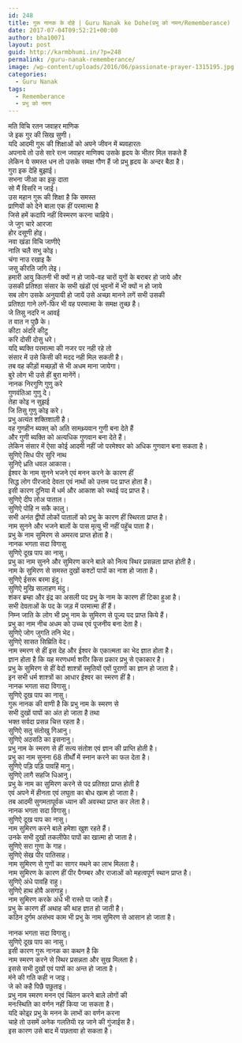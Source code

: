 ```yaml
---
id: 248
title: गुरू नानक के दोहे | Guru Nanak ke Dohe(प्रभु को नमन/Rememberance)
date: 2017-07-04T09:52:21+00:00
author: bha10071
layout: post
guid: http://karmbhumi.in/?p=248
permalink: /guru-nanak-rememberance/
image: /wp-content/uploads/2016/06/passionate-prayer-1315195.jpg
categories:
  - Guru Nanak
tags:
  - Rememberance
  - प्रभु को नमन
---
```

<div class="doha">
  <div class="hindi original">
    मति विचि रतन जवाहर माणिक<br /> जे इक गुर की सिख सुणी।
  </div>
  
  <div class="hindi">
    यदि आदमी गुरू की शिक्षाओं को अपने जीवन में ब्यवहारतः<br /> अपनाये तो उसे सारे रत्न जवाहर माणिक्य उसके हृदय के भीतर मिल सकते हैं<br /> लेकिन ये समस्त धन तो उसके समक्ष गौण हैं जो प्रभु हृदय के अन्दर बैठा है।
  </div>
</div>

<div class="doha">
  <div class="hindi original">
    गुरा इक देहि बुझाई।<br /> सभना जीआ का इकु दाता<br /> सो मैं विसरि न जाई।
  </div>
  
  <div class="hindi">
    उस महान गुरू की शिक्षा है कि समस्त<br /> प्राणियों को देने बाला एक हीं परमात्मा है<br /> जिसे हमें कदापि नहीं विस्मरण करना चाहिये।
  </div>
</div>

<div class="doha">
  <div class="hindi original">
    जे जुग चारे आरजा<br /> होर दसूणी होइ।<br /> नवा खंडा विचि जाणीऐ<br /> नालि चलै सभु कोइ।<br /> चंगा नाउ रखाइ कै<br /> जसु कीरति जगि लेइ।
  </div>
  
  <div class="hindi">
    हमारी आयु कितनी भी क्यों न हो जाये-वह चारों युगों के बराबर हो जाये और<br /> उसकी प्रतिश्ठा संसार के सभी खंडों एवं भुवनों में भी क्यों न हो जाये<br /> सब लोग उसके अनुयायी हो जायें उसे अच्छा मानने लगें सभी उसकी<br /> प्रतिश्ठा गाने लगें-फिर भी वह परमात्मा के समक्ष तुच्छ है।
  </div>
</div>

<div class="doha">
  <div class="hindi original">
    जे तिसु नदरि न आवई<br /> त वात न पुछै के।<br /> कीटा अंदरि कीटु<br /> करि दोसी दोसु धरे।
  </div>
  
  <div class="hindi">
    यदि ब्यक्ति परमात्मा की नजर पर नही रहे तो<br /> संसार में उसे किसी की मदद नही मिल सकती है।<br /> तब वह कीड़ों मच्छड़ों से भी अधम माना जायेगा।<br /> बुरे लोग भी उसे हीं बुरा मानेंगें।
  </div>
</div>

<div class="doha">
  <div class="hindi original">
    नानक निरगुणि गुणु करे<br /> गुणवंतिआ गुणु दे।<br /> तेहा कोइ न सुझई<br /> जि तिसु गुणु कोइ करे।
  </div>
  
  <div class="hindi">
    प्रभु अत्यंत शक्तिशाली है।<br /> वह गुणहीन ब्यक्त् को अति सामथ्र्यवान गुणी बना देते हैं<br /> और गुणी ब्यक्ति को अत्यधिक गुणवान बना देते हैं।<br /> लेकिन संसार में ऐसा कोई आदमी नहीं जो परमेश्वर को अधिक गुणवान बना सकता है।
  </div>
</div>

<div class="doha">
  <div class="hindi original">
    सुणिऐ सिध पीर सुरि नाथ<br /> सुनिऐ ध्रति धवल आकास।
  </div>
  
  <div class="hindi">
    ईश्वर के नाम सुनने भजने एवं मनन करने के कारण हीं<br /> सिद्ध लोग पीरजादे देवता एवं नाथों को उत्तम पद प्राप्त होता है।<br /> इसी कारण दुनिया में धर्म और आकाश को स्थाई पद प्राप्त है।
  </div>
</div>

<div class="doha">
  <div class="hindi original">
    सुणिऐ दीप लोअ पाताल।<br /> सुणिऐ पोहि न सकै कालु।
  </div>
  
  <div class="hindi">
    सभी अनंत द्वीपों लोकों पातालों को प्रभु के कारण हीं स्थिरता प्राप्त है।<br /> नाम सुनने और भजने बालों के पास मृत्यु भी नहीं पहुॅच पाता है।<br /> प्रभु के नाम सुमिरण से अमरत्व प्राप्त होता है।
  </div>
</div>

<div class="doha">
  <div class="hindi original">
    नानक भगता सदा विगासु<br /> सुणिऐ दूख पाप का नासु।
  </div>
  
  <div class="hindi">
    प्रभु का नाम सुनने और सुमिरण करने बाले को नित्य स्थिर प्रसन्नता प्राप्त होती है।<br /> नाम के सुमिरण से समस्त दुखों कश्टों पापों का नाश हो जाता है।
  </div>
</div>

<div class="doha">
  <div class="hindi original">
    सुणिऐ ईसरू बरमा इंदु।<br /> सुणिऐ मुखि सालाहण मंदु।
  </div>
  
  <div class="hindi">
    शंकर ब्रम्हा और इंद्र का असली पद प्रभु के नाम के कारण हीं टिका हुआ है।<br /> सभी देवताओं के पद के जड़ में परमात्मा हीं हैं।<br /> निम्न जाति के लोग भी प्रभु नाम के सुमिरण से पूज्य पद प्राप्त किये हैं।<br /> प्रभु का नाम नीच अधम को उच्च एवं पूजनीय बना देता है।
  </div>
</div>

<div class="doha">
  <div class="hindi original">
    सुणिऐ जोग जुगति तनि भेद।<br /> सुणिऐ सासत सिम्रिति वेद।
  </div>
  
  <div class="hindi">
    नाम स्मरण से हीं इस देह और ईश्वर के एकात्मता का भेद ज्ञात होता है।<br /> ज्ञान होता है कि यह मरणधर्मा शरीर किस प्रकार प्रभु से एकाकार है।<br /> प्रभु के सुमिरण से हीं वेदों शाश्त्रों स्मृतियों एवों पुराणों का ज्ञान हो जाता है।<br /> इन सभी धर्म शाश्त्रों का आधार ईश्वर का स्मरण हीं है।
  </div>
</div>

<div class="doha">
  <div class="hindi original">
    नानक भगता सदा विगासु।<br /> सुणिऐ दूख पाप का नासु।
  </div>
  
  <div class="hindi">
    गुरू नानक की वाणी है कि प्रभु नाम के स्मरण से<br /> सभी दुखों पापों का अंत हो जाता है तथा<br /> भक्त सर्वदा प्रसन्न चित्त रहता है।
  </div>
</div>

<div class="doha">
  <div class="hindi original">
    सुणिऐ सतु संतोखु गिआनु।<br /> सुणिऐ अठसठि का इसनानु।
  </div>
  
  <div class="hindi">
    प्रभु नाम के स्मरण से हीं सत्य संतोश एवं ज्ञान की प्राप्ति होती है।<br /> प्रभु का नाम सुनना 68 तीर्थों में स्नान करने का फल देता है।
  </div>
</div>

<div class="doha">
  <div class="hindi original">
    सुणिऐ पड़ि पड़ि पावहिं मानु।<br /> सुणिऐ लागै सहजि धिआनु।
  </div>
  
  <div class="hindi">
    प्रभु के नाम का सुमिरण करने से पद प्रतिश्ठा प्राप्त होती है<br /> एवं अपने में हीनता एवं लघुता का बोध खत्म हो जाता है।<br /> तब आदमी सुगमतापूर्वक ध्यान की अवस्था प्राप्त कर लेता है।
  </div>
</div>

<div class="doha">
  <div class="hindi original">
    नानक भगता सदा विगासु।<br /> सुणिऐ दूख पाप का नासु।
  </div>
  
  <div class="hindi">
    नाम सुमिरण करने बाले हमेशा खुश रहते हैं।<br /> उनके सभी दुखों तकलीफाे पापों का खात्मा हो जाता है।
  </div>
</div>

<div class="doha">
  <div class="hindi original">
    सुणिऐ सरा गुणा के गाह।<br /> सुणिऐ सेख पीर पातिसाह।
  </div>
  
  <div class="hindi">
    नाम सुमिरण से गुणों का सागर मथने का लाभ मिलता है।<br /> नाम सुमिरण के कारण हीं पीर पैगम्बर और राजाओं को महत्वपूर्ण स्थान प्राप्त है।
  </div>
</div>

<div class="doha">
  <div class="hindi original">
    सुणिऐ अंधे पावहि राहु।<br /> सुणिऐ हाथ होवै असगाहु।
  </div>
  
  <div class="hindi">
    नाम सुमिरण करके अंधे भी रास्ते पा जाते हैं।<br /> प्रभु के कारण हीं अथाह की थाह ज्ञात हो जाती है।<br /> कठिन दुर्गम असंभव काम भी प्रभु के नाम सुमिरण से आसान हो जाता है।</p>
  </div>
</div>

<div class="doha">
  <div class="hindi original">
    नानक भगता सदा विगासु।<br /> सुणिऐ दूख पाप का नासु।
  </div>
  
  <div class="hindi">
    इसी कारण गुरू नानक का कथन है कि<br /> नाम स्मरण करने से स्थिर प्रसन्नता और सुख मिलता है।<br /> इससे सभी दुखों एवं पापों का अन्त हो जाता है।
  </div>
</div>

<div class="doha">
  <div class="hindi original">
    मंने की गति कही न जाइ।<br /> जे को कहै पिछै पछुताइ।
  </div>
  
  <div class="hindi">
    प्रभु नाम स्मरण मनन एवं चिंतन करने बाले लोगों की<br /> मनःस्थिति का वर्णन नहीं किया जा सकता है।<br /> यदि कोइ्र्र प्रभु के मनन के लाभों का वर्णन करना<br /> चाहे तो उसमें अनेक गलतियाॅ रह जाने की गुंजाईस है।<br /> इस कारण उसे बाद में पछतावा हो सकता है।
  </div>
</div>